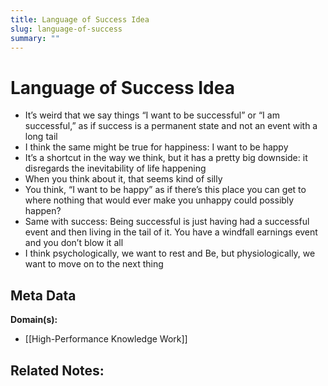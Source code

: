 ```yaml
---
title: Language of Success Idea
slug: language-of-success
summary: ""
---
```


# Language of Success Idea

- It’s weird that we say things “I want to be successful” or “I am successful,” as if success is a permanent state and not an event with a long tail
- I think the same might be true for happiness: I want to be happy
- It’s a shortcut in the way we think, but it has a pretty big downside: it disregards the inevitability of life happening
- When you think about it, that seems kind of silly
- You think, “I want to be happy” as if there’s this place you can get to where nothing that would ever make you unhappy could possibly happen?
- Same with success: Being successful is just having had a successful event and then living in the tail of it. You have a windfall earnings event and you don’t blow it all
- I think psychologically, we want to rest and Be, but physiologically, we want to move on to the next thing


## Meta Data

**Domain(s):**
- [[High-Performance Knowledge Work]]

**Related Notes:**
- 

